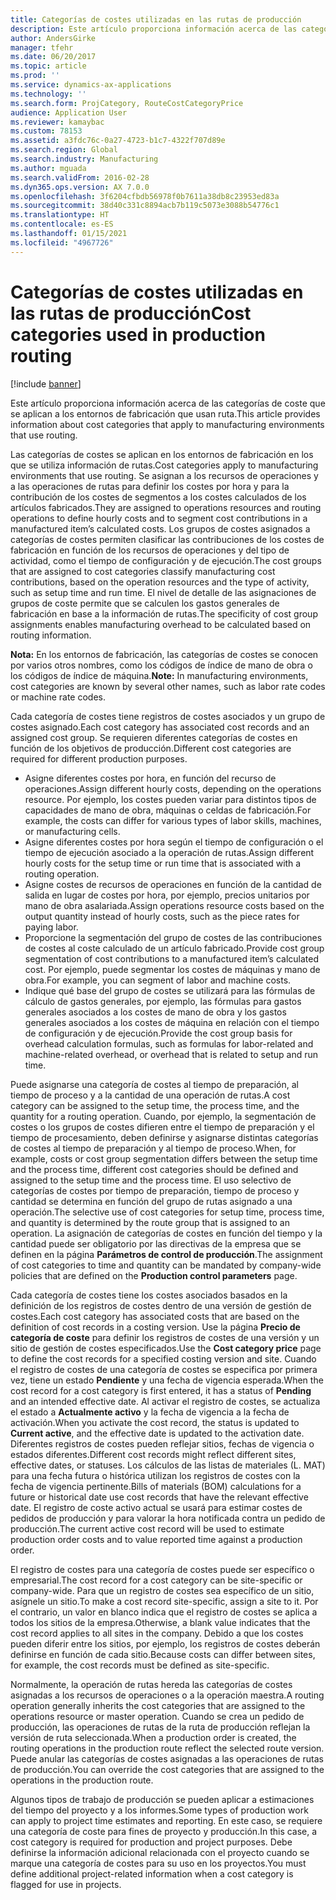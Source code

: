 ```yaml
---
title: Categorías de costes utilizadas en las rutas de producción
description: Este artículo proporciona información acerca de las categorías de coste que se aplican a los entornos de fabricación que usan ruta.
author: AndersGirke
manager: tfehr
ms.date: 06/20/2017
ms.topic: article
ms.prod: ''
ms.service: dynamics-ax-applications
ms.technology: ''
ms.search.form: ProjCategory, RouteCostCategoryPrice
audience: Application User
ms.reviewer: kamaybac
ms.custom: 78153
ms.assetid: a3fdc76c-0a27-4723-b1c7-4322f707d89e
ms.search.region: Global
ms.search.industry: Manufacturing
ms.author: mguada
ms.search.validFrom: 2016-02-28
ms.dyn365.ops.version: AX 7.0.0
ms.openlocfilehash: 3f6204cfbdb56978f0b7611a38db8c23953ed83a
ms.sourcegitcommit: 38d40c331c8894acb7b119c5073e3088b54776c1
ms.translationtype: HT
ms.contentlocale: es-ES
ms.lasthandoff: 01/15/2021
ms.locfileid: "4967726"
---
```

# <a name="cost-categories-used-in-production-routing"></a><span data-ttu-id="cfaf8-103">Categorías de costes utilizadas en las rutas de producción</span><span class="sxs-lookup"><span data-stu-id="cfaf8-103">Cost categories used in production routing</span></span>

[!include [banner](../includes/banner.md)]

<span data-ttu-id="cfaf8-104">Este artículo proporciona información acerca de las categorías de coste que se aplican a los entornos de fabricación que usan ruta.</span><span class="sxs-lookup"><span data-stu-id="cfaf8-104">This article provides information about cost categories that apply to manufacturing environments that use routing.</span></span>

<span data-ttu-id="cfaf8-105">Las categorías de costes se aplican en los entornos de fabricación en los que se utiliza información de rutas.</span><span class="sxs-lookup"><span data-stu-id="cfaf8-105">Cost categories apply to manufacturing environments that use routing.</span></span> <span data-ttu-id="cfaf8-106">Se asignan a los recursos de operaciones y a las operaciones de rutas para definir los costes por hora y para la contribución de los costes de segmentos a los costes calculados de los artículos fabricados.</span><span class="sxs-lookup"><span data-stu-id="cfaf8-106">They are assigned to operations resources and routing operations to define hourly costs and to segment cost contributions in a manufactured item’s calculated costs.</span></span> <span data-ttu-id="cfaf8-107">Los grupos de costes asignados a categorías de costes permiten clasificar las contribuciones de los costes de fabricación en función de los recursos de operaciones y del tipo de actividad, como el tiempo de configuración y de ejecución.</span><span class="sxs-lookup"><span data-stu-id="cfaf8-107">The cost groups that are assigned to cost categories classify manufacturing cost contributions, based on the operation resources and the type of activity, such as setup time and run time.</span></span> <span data-ttu-id="cfaf8-108">El nivel de detalle de las asignaciones de grupos de coste permite que se calculen los gastos generales de fabricación en base a la información de rutas.</span><span class="sxs-lookup"><span data-stu-id="cfaf8-108">The specificity of cost group assignments enables manufacturing overhead to be calculated based on routing information.</span></span> 

<span data-ttu-id="cfaf8-109">**Nota:** En los entornos de fabricación, las categorías de costes se conocen por varios otros nombres, como los códigos de índice de mano de obra o los códigos de índice de máquina.</span><span class="sxs-lookup"><span data-stu-id="cfaf8-109">**Note:** In manufacturing environments, cost categories are known by several other names, such as labor rate codes or machine rate codes.</span></span> 

<span data-ttu-id="cfaf8-110">Cada categoría de costes tiene registros de costes asociados y un grupo de costes asignado.</span><span class="sxs-lookup"><span data-stu-id="cfaf8-110">Each cost category has associated cost records and an assigned cost group.</span></span> <span data-ttu-id="cfaf8-111">Se requieren diferentes categorías de costes en función de los objetivos de producción.</span><span class="sxs-lookup"><span data-stu-id="cfaf8-111">Different cost categories are required for different production purposes.</span></span>

-   <span data-ttu-id="cfaf8-112">Asigne diferentes costes por hora, en función del recurso de operaciones.</span><span class="sxs-lookup"><span data-stu-id="cfaf8-112">Assign different hourly costs, depending on the operations resource.</span></span> <span data-ttu-id="cfaf8-113">Por ejemplo, los costes pueden variar para distintos tipos de capacidades de mano de obra, máquinas o celdas de fabricación.</span><span class="sxs-lookup"><span data-stu-id="cfaf8-113">For example, the costs can differ for various types of labor skills, machines, or manufacturing cells.</span></span>
-   <span data-ttu-id="cfaf8-114">Asigne diferentes costes por hora según el tiempo de configuración o el tiempo de ejecución asociado a la operación de rutas.</span><span class="sxs-lookup"><span data-stu-id="cfaf8-114">Assign different hourly costs for the setup time or run time that is associated with a routing operation.</span></span>
-   <span data-ttu-id="cfaf8-115">Asigne costes de recursos de operaciones en función de la cantidad de salida en lugar de costes por hora, por ejemplo, precios unitarios por mano de obra asalariada.</span><span class="sxs-lookup"><span data-stu-id="cfaf8-115">Assign operations resource costs based on the output quantity instead of hourly costs, such as the piece rates for paying labor.</span></span>
-   <span data-ttu-id="cfaf8-116">Proporcione la segmentación del grupo de costes de las contribuciones de costes al coste calculado de un artículo fabricado.</span><span class="sxs-lookup"><span data-stu-id="cfaf8-116">Provide cost group segmentation of cost contributions to a manufactured item’s calculated cost.</span></span> <span data-ttu-id="cfaf8-117">Por ejemplo, puede segmentar los costes de máquinas y mano de obra.</span><span class="sxs-lookup"><span data-stu-id="cfaf8-117">For example, you can segment of labor and machine costs.</span></span>
-   <span data-ttu-id="cfaf8-118">Indique qué base del grupo de costes se utilizará para las fórmulas de cálculo de gastos generales, por ejemplo, las fórmulas para gastos generales asociados a los costes de mano de obra y los gastos generales asociados a los costes de máquina en relación con el tiempo de configuración y de ejecución.</span><span class="sxs-lookup"><span data-stu-id="cfaf8-118">Provide the cost group basis for overhead calculation formulas, such as formulas for labor-related and machine-related overhead, or overhead that is related to setup and run time.</span></span>

<span data-ttu-id="cfaf8-119">Puede asignarse una categoría de costes al tiempo de preparación, al tiempo de proceso y a la cantidad de una operación de rutas.</span><span class="sxs-lookup"><span data-stu-id="cfaf8-119">A cost category can be assigned to the setup time, the process time, and the quantity for a routing operation.</span></span> <span data-ttu-id="cfaf8-120">Cuando, por ejemplo, la segmentación de costes o los grupos de costes difieren entre el tiempo de preparación y el tiempo de procesamiento, deben definirse y asignarse distintas categorías de costes al tiempo de preparación y al tiempo de proceso.</span><span class="sxs-lookup"><span data-stu-id="cfaf8-120">When, for example, costs or cost group segmentation differs between the setup time and the process time, different cost categories should be defined and assigned to the setup time and the process time.</span></span> <span data-ttu-id="cfaf8-121">El uso selectivo de categorías de costes por tiempo de preparación, tiempo de proceso y cantidad se determina en función del grupo de rutas asignado a una operación.</span><span class="sxs-lookup"><span data-stu-id="cfaf8-121">The selective use of cost categories for setup time, process time, and quantity is determined by the route group that is assigned to an operation.</span></span> <span data-ttu-id="cfaf8-122">La asignación de categorías de costes en función del tiempo y la cantidad puede ser obligatorio por las directivas de la empresa que se definen en la página **Parámetros de control de producción**.</span><span class="sxs-lookup"><span data-stu-id="cfaf8-122">The assignment of cost categories to time and quantity can be mandated by company-wide policies that are defined on the **Production control parameters** page.</span></span> 

<span data-ttu-id="cfaf8-123">Cada categoría de costes tiene los costes asociados basados en la definición de los registros de costes dentro de una versión de gestión de costes.</span><span class="sxs-lookup"><span data-stu-id="cfaf8-123">Each cost category has associated costs that are based on the definition of cost records in a costing version.</span></span> <span data-ttu-id="cfaf8-124">Use la página **Precio de categoría de coste** para definir los registros de costes de una versión y un sitio de gestión de costes especificados.</span><span class="sxs-lookup"><span data-stu-id="cfaf8-124">Use the **Cost category price** page to define the cost records for a specified costing version and site.</span></span> <span data-ttu-id="cfaf8-125">Cuando el registro de costes de una categoría de costes se especifica por primera vez, tiene un estado **Pendiente** y una fecha de vigencia esperada.</span><span class="sxs-lookup"><span data-stu-id="cfaf8-125">When the cost record for a cost category is first entered, it has a status of **Pending** and an intended effective date.</span></span> <span data-ttu-id="cfaf8-126">Al activar el registro de costes, se actualiza el estado a **Actualmente activo** y la fecha de vigencia a la fecha de activación.</span><span class="sxs-lookup"><span data-stu-id="cfaf8-126">When you activate the cost record, the status is updated to **Current active**, and the effective date is updated to the activation date.</span></span> <span data-ttu-id="cfaf8-127">Diferentes registros de costes pueden reflejar sitios, fechas de vigencia o estados diferentes.</span><span class="sxs-lookup"><span data-stu-id="cfaf8-127">Different cost records might reflect different sites, effective dates, or statuses.</span></span> <span data-ttu-id="cfaf8-128">Los cálculos de las listas de materiales (L. MAT) para una fecha futura o histórica utilizan los registros de costes con la fecha de vigencia pertinente.</span><span class="sxs-lookup"><span data-stu-id="cfaf8-128">Bills of materials (BOM) calculations for a future or historical date use cost records that have the relevant effective date.</span></span> <span data-ttu-id="cfaf8-129">El registro de coste activo actual se usará para estimar costes de pedidos de producción y para valorar la hora notificada contra un pedido de producción.</span><span class="sxs-lookup"><span data-stu-id="cfaf8-129">The current active cost record will be used to estimate production order costs and to value reported time against a production order.</span></span> 

<span data-ttu-id="cfaf8-130">El registro de costes para una categoría de costes puede ser específico o empresarial.</span><span class="sxs-lookup"><span data-stu-id="cfaf8-130">The cost record for a cost category can be site-specific or company-wide.</span></span> <span data-ttu-id="cfaf8-131">Para que un registro de costes sea específico de un sitio, asígnele un sitio.</span><span class="sxs-lookup"><span data-stu-id="cfaf8-131">To make a cost record site-specific, assign a site to it.</span></span> <span data-ttu-id="cfaf8-132">Por el contrario, un valor en blanco indica que el registro de costes se aplica a todos los sitios de la empresa.</span><span class="sxs-lookup"><span data-stu-id="cfaf8-132">Otherwise, a blank value indicates that the cost record applies to all sites in the company.</span></span> <span data-ttu-id="cfaf8-133">Debido a que los costes pueden diferir entre los sitios, por ejemplo, los registros de costes deberán definirse en función de cada sitio.</span><span class="sxs-lookup"><span data-stu-id="cfaf8-133">Because costs can differ between sites, for example, the cost records must be defined as site-specific.</span></span> 

<span data-ttu-id="cfaf8-134">Normalmente, la operación de rutas hereda las categorías de costes asignadas a los recursos de operaciones o a la operación maestra.</span><span class="sxs-lookup"><span data-stu-id="cfaf8-134">A routing operation generally inherits the cost categories that are assigned to the operations resource or master operation.</span></span> <span data-ttu-id="cfaf8-135">Cuando se crea un pedido de producción, las operaciones de rutas de la ruta de producción reflejan la versión de ruta seleccionada.</span><span class="sxs-lookup"><span data-stu-id="cfaf8-135">When a production order is created, the routing operations in the production route reflect the selected route version.</span></span> <span data-ttu-id="cfaf8-136">Puede anular las categorías de costes asignadas a las operaciones de rutas de producción.</span><span class="sxs-lookup"><span data-stu-id="cfaf8-136">You can override the cost categories that are assigned to the operations in the production route.</span></span> 

<span data-ttu-id="cfaf8-137">Algunos tipos de trabajo de producción se pueden aplicar a estimaciones del tiempo del proyecto y a los informes.</span><span class="sxs-lookup"><span data-stu-id="cfaf8-137">Some types of production work can apply to project time estimates and reporting.</span></span> <span data-ttu-id="cfaf8-138">En este caso, se requiere una categoría de coste para fines de proyecto y producción.</span><span class="sxs-lookup"><span data-stu-id="cfaf8-138">In this case, a cost category is required for production and project purposes.</span></span> <span data-ttu-id="cfaf8-139">Debe definirse la información adicional relacionada con el proyecto cuando se marque una categoría de costes para su uso en los proyectos.</span><span class="sxs-lookup"><span data-stu-id="cfaf8-139">You must define additional project-related information when a cost category is flagged for use in projects.</span></span>



